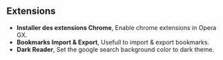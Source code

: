## Extensions

* __Installer des extensions Chrome__, Enable chrome extensions in Opera GX.
* __Bookmarks Import & Export__, Usefull to import & export bookmarks.
* __Dark Reader__, Set the google search background color to dark theme.